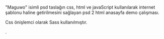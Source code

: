"Maguwo" isimli psd taslağın css, html ve javaScript kullanılarak internet şablonu haline getirilmesini sağlayan psd 2 html anasayfa demo çalışması.

Css önişlemci olarak Sass kullanılmıştır.

.
